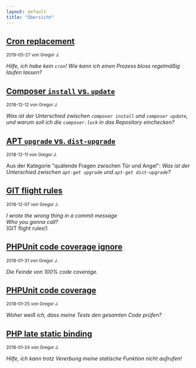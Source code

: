 ```yaml
---
layout: default
title: "Übersicht"
---
```


## [Cron replacement](./2019-05-27-cron-replacement.html)

<small>2019-05-27 von Gregor J.</small>

_Hilfe, ich habe kein `cron`! Wie kann ich einen Prozess bloss regelmäßig laufen lassen?_

## [Composer `install` vs. `update`](./2018-12-12-composer-install-vs-update.html)

<small>2018-12-12 von Gregor J.</small>

_Was ist der Unterschied zwischen `composer install` und `composer update`, und warum soll ich die `composer.lock` in das Repository einchecken?_

## [APT `upgrade` vs. `dist-upgrade`](2018-12-11-apt-upgrade-vs-dist-upgrade.html)

<small>2018-12-11 von Gregor J.</small>

Aus der Kategorie "quälende Fragen zwischen Tür und Angel": _Was ist der Unterschied zwischen `apt-get upgrade` und `apt-get dist-upgrade`?_ 

## [GIT flight rules](2018-12-07-git-flight-rules.html)

<small>2018-12-07 von Gregor J.</small>

_I wrote the wrong thing in a commit message_   
_Who you gonna call?_   
(GIT flight rules!)

## [PHPUnit code coverage ignore](2018-01-31-phpunit-code-coverage-ignore.html)

<small>2018-01-31 von Gregor J.</small>

_Die Feinde von 100% code coverage._

## [PHPUnit code coverage](2018-01-25-phpunit-code-coverage.html)

<small>2018-01-25 von Gregor J.</small>

_Woher weiß ich, dass meine Tests den gesamten Code prüfen?_

## [PHP late static binding](2018-01-24-late-static-binding.html)

<small>2018-01-24 von Gregor J.</small>

_Hilfe, ich kann trotz Vererbung meine statische Funktion nicht aufrufen!_

